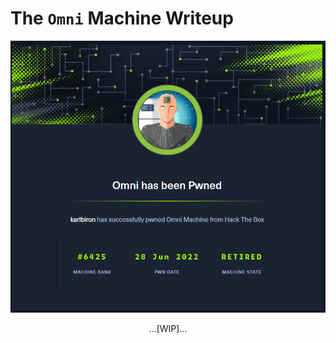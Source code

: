 # The `Omni` Machine Writeup

![omni_pwned](/assets/omni_pwned.png)

<p align="center">
...[WIP]...
</p>